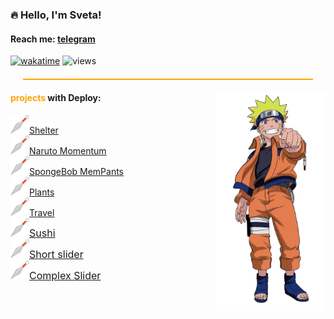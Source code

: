 ### 🔥 Hello, I'm Sveta!
#### Reach me: <a href="https://t.me/sosukii" target="_blanc">telegram</a>



[![wakatime](https://wakatime.com/badge/user/45da4036-f494-4815-8b23-dfe2521a6589.svg)](https://wakatime.com/@45da4036-f494-4815-8b23-dfe2521a6589)
![views](https://komarev.com/ghpvc/?username=your-github-username&label=profile+views&color=orange)

<hr style="height: 2px; background-color: orange; margin: 20px; padding: 0;">

<div align="left" style="margin: 0; padding: 0;">
    <img height="350" alt="naruto" src="./img/naruto.png" align="right">
    <h4><span style="color: orange;">projects</span> with Deploy:</h4>
    <a href="https://rolling-scopes-school.github.io/sosukii-JSFE2023Q1/shelter/" target="_blanc">
        <img width="30" src="./img/kunai.png" alt="image of ninja special steel named Kunai">Shelter    
    </a><br>
    <a href="https://rolling-scopes-school.github.io/sosukii-JSFEPRESCHOOL2022Q4/momentum/" target="_blanc">
        <img width="30" src="./img/kunai.png" alt="image of ninja special steel named Kunai">Naruto Momentum    
    </a><br>
    <a href="https://sosukii.github.io/cssBayan/cssBayan/index.html" target="_blanc">
        <img width="30" src="./img/kunai.png" alt="image of ninja special steel named Kunai">SpongeBob MemPants    
    </a><br>
    <a href="https://rolling-scopes-school.github.io/sosukii-JSFEPRESCHOOL2022Q4/plants/" target="_blanc">
        <img width="30" src="./img/kunai.png" alt="image of ninja special steel named Kunai">Plants    
    </a><br>
    <a href="https://rolling-scopes-school.github.io/sosukii-JSFEPRESCHOOL2022Q2/travel/" target="_blanc">
        <img width="30" src="./img/kunai.png" alt="image of ninja special steel named Kunai">Travel    
    </a><br>
    <a href="https://sosukii.github.io/sushi/" style="font-size: 16px;" target="_blanc">
        <img width="30" src="./img/kunai.png" alt="image of ninja special steel named Kunai">Sushi
    </a><br>
    <a href="https://sosukii.github.io/slider/" style="font-size: 16px;" target="_blanc">
        <img width="30" src="./img/kunai.png" alt="image of ninja special steel named Kunai">Short slider 
    </a><br>
    <a href="https://sosukii.github.io/travelSlider/" style="font-size: 16px;" target="_blanc">
        <img width="30" src="./img/kunai.png" alt="image of ninja special steel named Kunai">Complex Slider 
    </a>
</div>
